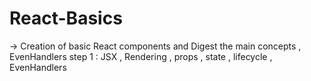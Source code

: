 # React-Basics
-> Creation of basic React components and Digest the main concepts 
 , EvenHandlers
step 1 : JSX , Rendering , props , state , lifecycle , EvenHandlers
